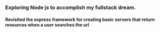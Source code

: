 ### Exploring Node js to accomplish my fullstack dream.

#### Revisited the express framework for creating basic servers that return resources when a user searches the url
